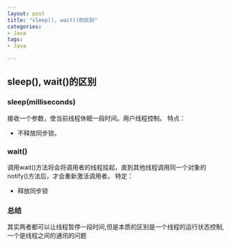 ```yaml
---
layout: post
title: "sleep(), wait()的区别"
categories:
- Java
tags:
- Java

---
```


## sleep(), wait()的区别

### sleep(milliseconds)
接收一个参数，使当前线程休眠一段时间。用户线程控制。
特点：  

* 不释放同步锁。


### wait()
调用wait()方法将会将调用者的线程挂起，直到其他线程调用同一个对象的notify()方法后，才会重新激活调用者。
特定：  

* 释放同步锁

### 总结
其实两者都可以让线程暂停一段时间,但是本质的区别是一个线程的运行状态控制,一个是线程之间的通讯的问题


